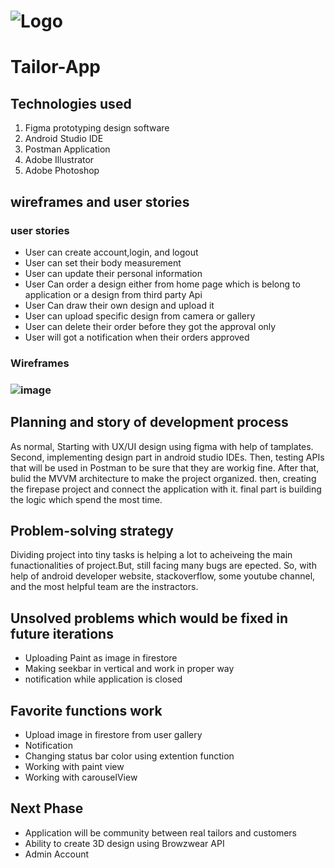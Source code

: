 # ![Logo](https://launch.sa/assets/images/logos/tuwaiq-academy-logo.svg) 

# Tailor-App

## Technologies used

1. Figma prototyping design software 
2. Android Studio IDE
3. Postman Application
4. Adobe Illustrator
5. Adobe Photoshop

  

## wireframes and user stories

### user stories
* User can create account,login, and logout
* User can set their body measurement
* User can update their personal information 
* User Can order a design either from home page which is belong to application  or a design from third party Api
* User Can draw their own design and upload it 
* User can upload specific design from camera or gallery
* User can delete their order before they got the approval only
* User will got a notification when their orders approved 


### Wireframes 

### ![image](https://user-images.githubusercontent.com/46302686/149612007-c3e6ff94-096c-4c81-b33b-7b8dea85659c.png)




## Planning and story of development process
 As normal, Starting with UX/UI design using figma with help of tamplates. Second, implementing design part in android studio IDEs.
 Then, testing APIs that will be used in Postman to be sure that they are workig fine. After that, bulid the MVVM architecture to make the project
 organized. then, creating the firepase project and connect the application with it. final part is building the logic which spend the most time.
 
 ## Problem-solving strategy
 Dividing project into tiny tasks is helping a lot to acheiveing the main funactionalities of project.But, still facing many bugs are epected.
 So, with help of android developer website, stackoverflow, some youtube channel, and the most helpful team are the instractors.

## Unsolved problems which would be fixed in future iterations
* Uploading Paint as image in firestore
* Making seekbar in vertical and work in proper way
* notification while application is closed 

## Favorite functions work
* Upload image in firestore from user gallery
* Notification
* Changing status bar color using extention function
* Working with paint view
* Working with carouselView 

## Next Phase
* Application will be community between real tailors and customers
* Ability to create 3D design using Browzwear API
* Admin Account 








